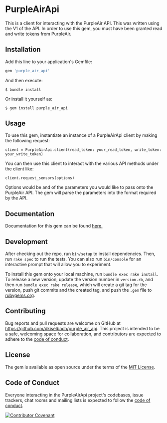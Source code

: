 # PurpleAirApi

This is a client for interacting with the PurpleAir API. This was written using the V1 of the API. In order to use this gem, you must have been granted read and write tokens from PurpleAir.

## Installation

Add this line to your application's Gemfile:

```ruby
gem 'purple_air_api'
```

And then execute:

    $ bundle install

Or install it yourself as:

    $ gem install purple_air_api

## Usage

To use this gem, instantiate an instance of a PurpleAirApi client by making the following request:

`client = PurpleAirApi.client(read_token: your_read_token, write_token: your_write_token)`

You can then use this client to interact with the various API methods under the client like:

`client.request_sensors(options)` 

Options would be and of the parameters you would like to pass onto the PurpleAir API. The gem will parse the parameters into the format required by the API.

## Documentation

Documentation for this gem can be found [here.](https://dkiselbach.github.io/purple_air_api/)

## Development

After checking out the repo, run `bin/setup` to install dependencies. Then, run `rake spec` to run the tests. You can also run `bin/console` for an interactive prompt that will allow you to experiment.

To install this gem onto your local machine, run `bundle exec rake install`. To release a new version, update the version number in `version.rb`, and then run `bundle exec rake release`, which will create a git tag for the version, push git commits and the created tag, and push the `.gem` file to [rubygems.org](https://rubygems.org).

## Contributing

Bug reports and pull requests are welcome on GitHub at https://github.com/dkiselbach/purple_air_api. This project is intended to be a safe, welcoming space for collaboration, and contributors are expected to adhere to the [code of conduct](https://github.com/dkiselbach/purple_air_api/CODE_OF_CONDUCT.md).

## License

The gem is available as open source under the terms of the [MIT License](https://opensource.org/licenses/MIT).

## Code of Conduct

Everyone interacting in the PurpleAirApi project's codebases, issue trackers, chat rooms and mailing lists is expected to follow the [code of conduct](https://github.com/dkiselbach/purple_air_api/blob/master/CODE_OF_CONDUCT.md).

[![Contributor Covenant](https://img.shields.io/badge/Contributor%20Covenant-2.0-4baaaa.svg)](code_of_conduct.md)
